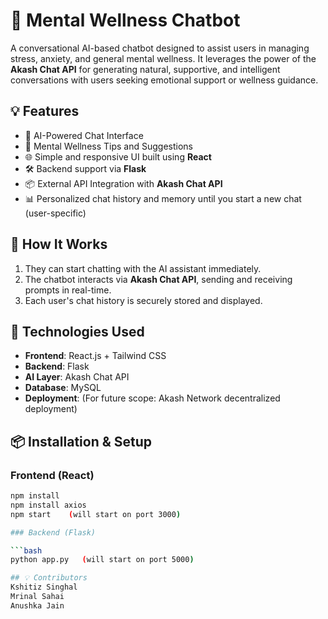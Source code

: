 # 🧠 Mental Wellness Chatbot

A conversational AI-based chatbot designed to assist users in managing stress, anxiety, and general mental wellness. It leverages the power of the **Akash Chat API** for generating natural, supportive, and intelligent conversations with users seeking emotional support or wellness guidance.

## 💡 Features

- 🤖 AI-Powered Chat Interface
- 🧘 Mental Wellness Tips and Suggestions
- 🌐 Simple and responsive UI built using **React**
- 🛠️ Backend support via **Flask**
- 📦 External API Integration with **Akash Chat API**
- 📊 Personalized chat history and memory until you start a new chat (user-specific)

## 🚀 How It Works

1. They can start chatting with the AI assistant immediately.
2. The chatbot interacts via **Akash Chat API**, sending and receiving prompts in real-time.
3. Each user's chat history is securely stored and displayed.

## 🧩 Technologies Used

- **Frontend**: React.js + Tailwind CSS
- **Backend**: Flask
- **AI Layer**: Akash Chat API
- **Database**: MySQL
- **Deployment**: (For future scope: Akash Network decentralized deployment)

## 📦 Installation & Setup

### Frontend (React)

```bash
npm install
npm install axios
npm start    (will start on port 3000)

### Backend (Flask)

```bash
python app.py   (will start on port 5000)

## 💡 Contributors
Kshitiz Singhal
Mrinal Sahai
Anushka Jain 

